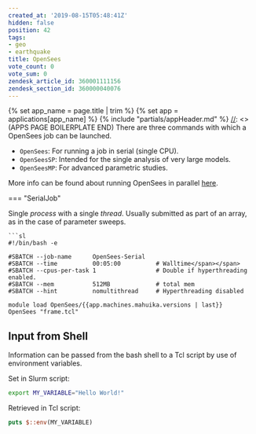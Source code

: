 ```yaml
---
created_at: '2019-08-15T05:48:41Z'
hidden: false
position: 42
tags:
- geo
- earthquake
title: OpenSees
vote_count: 0
vote_sum: 0
zendesk_article_id: 360001111156
zendesk_section_id: 360000040076
---
```



[//]: <> (APPS PAGE BOILERPLATE START)
{% set app_name = page.title | trim %}
{% set app = applications[app_name] %}
{% include "partials/appHeader.md" %}
[//]: <> (APPS PAGE BOILERPLATE END)
There are three commands with which a OpenSees job can be launched.

- `OpenSees`: For running a job in serial (single CPU).
- `OpenSeesSP`: Intended for the single analysis of very large models.
- `OpenSeesMP`: For advanced parametric studies.


More info can be found about running OpenSees in parallel
[here](http://opensees.berkeley.edu/OpenSees/parallel/TNParallelProcessing.pdf).

=== "SerialJob"

Single *process* with a single *thread*.
Usually submitted as part of an array, as in the case of parameter
sweeps.

    ```sl
    #!/bin/bash -e
    
    #SBATCH --job-name      OpenSees-Serial
    #SBATCH --time          00:05:00          # Walltime</span></span>
    #SBATCH --cpus-per-task 1                 # Double if hyperthreading enabled.
    #SBATCH --mem           512MB             # total mem
    #SBATCH --hint          nomultithread     # Hyperthreading disabled
    
    module load OpenSees/{{app.machines.mahuika.versions | last}}
    OpenSees "frame.tcl"

## Input from Shell

Information can be passed from the bash shell to a Tcl script by use of
environment variables.

Set in Slurm script:

```bash
export MY_VARIABLE="Hello World!"
```

Retrieved in Tcl script:

```tcl
puts $::env(MY_VARIABLE)
```
